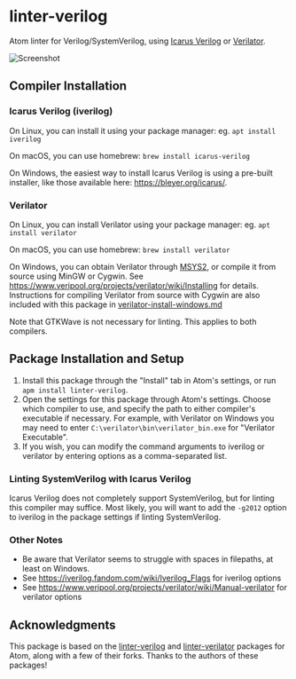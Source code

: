 # linter-verilog

Atom linter for Verilog/SystemVerilog, using [Icarus Verilog](http://iverilog.icarus.com) or [Verilator](https://www.veripool.org/wiki/verilator).  

![Screenshot](https://raw.githubusercontent.com/a2k-hanlon/linter-verilog/verilator/screenshot.png)


## Compiler Installation

### Icarus Verilog (iverilog)

On Linux, you can install it using your package manager: eg. ```apt install iverilog```

On macOS, you can use homebrew: ```brew install icarus-verilog```

On Windows, the easiest way to install Icarus Verilog is using a pre-built installer, like those available here: https://bleyer.org/icarus/.

### Verilator

On Linux, you can install Verilator using your package manager: eg. ```apt install verilator```

On macOS, you can use homebrew: ```brew install verilator```

On Windows, you can obtain Verilator through [MSYS2](https://www.msys2.org/), or compile it from source using MinGW or Cygwin. See https://www.veripool.org/projects/verilator/wiki/Installing for details. Instructions for compiling Verilator from source with Cygwin are also included with this package in [verilator-install-windows.md](https://github.com/a2k-hanlon/linter-verilog/blob/verilator/verilator-install-windows.md)

Note that GTKWave is not necessary for linting. This applies to both compilers.


## Package Installation and Setup

1. Install this package through the "Install" tab in Atom's settings, or run ```apm install linter-verilog```.
2. Open the settings for this package through Atom's settings. Choose which compiler to use, and specify the path to either compiler's executable if necessary. For example, with Verilator on Windows you may need to enter ```C:\verilator\bin\verilator_bin.exe``` for "Verilator Executable".
3. If you wish, you can modify the command arguments to iverilog or verilator by entering options as a comma-separated list.

### Linting SystemVerilog with Icarus Verilog

Icarus Verilog does not completely support SystemVerilog, but for linting this compiler may suffice. Most likely, you will want to add the ```-g2012``` option to iverilog in the package settings if linting SystemVerilog.

### Other Notes

- Be aware that Verilator seems to struggle with spaces in filepaths, at least on Windows.
- See https://iverilog.fandom.com/wiki/Iverilog_Flags for iverilog options
- See https://www.veripool.org/projects/verilator/wiki/Manual-verilator for verilator options


## Acknowledgments

This package is based on the [linter-verilog](https://github.com/manucorporat/linter-verilog) and [linter-verilator](https://github.com/patstew/linter-verilator) packages for Atom, along with a few of their forks. Thanks to the authors of these packages!
